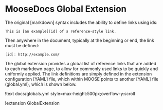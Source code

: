 # MooseDocs Global Extension
The original [markdown] syntax includes the ability to define links using ids:
```
This is [an example][id] of a reference-style link.
```
Then anywhere in the document, typically at the beginning or end, the link must be defined:
```
[id]: http://example.com/
```

The global extension provides a global list of reference links that are added to each markdown page,
to allow for commonly used links to be quickly and uniformly applied. The link definitions are
simply defined in the extension configuration [YAML] file, which within MOOSE points to another
[YAML] file (global.yml), which is shown below.

!text docs/globals.yml style=max-height:500px;overflow-y:scroll

!extension GlobalExtension
